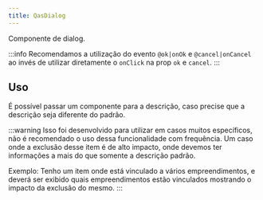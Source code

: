```yaml
---
title: QasDialog
---
```


Componente de dialog.

<doc-api file="dialog/QasDialog" name="QasDialog" />

:::info
Recomendamos a utilização do evento `@ok|onOk` e `@cancel|onCancel` ao invés de utilizar diretamente o `onClick` na prop `ok` e `cancel`.
:::

## Uso

<!-- <doc-example file="QasDialog/Basic" title="Básico" />
<doc-example file="QasDialog/ExDialogCancelAndOk" title="Eventos Ok e Cancel" /> -->
<doc-example file="QasDialog/ExDialogForm" title="Eventos Ok e Cancel" />
<!-- <doc-example file="QasDialog/ExWithActions" title="Com ações" />
<doc-example file="QasDialog/ExWithSingleAction" title="Com uma única ação" /> -->

É possível passar um componente para a descrição, caso precise que a descrição seja diferente do padrão.

:::warning
Isso foi desenvolvido para utilizar em casos muitos específicos, não é recomendado o uso dessa funcionalidade com frequência.
Um caso onde a exclusão desse item é de alto impacto, onde devemos ter informações a mais do que somente a descrição padrão.

Exemplo: Tenho um item onde está vinculado a vários empreendimentos, e deverá ser exibido quais empreendimentos estão vinculados mostrando o impacto da exclusão do mesmo.
:::
<!-- <doc-example file="QasDialog/DialogWithDescriptionComponent" title="Descrição sendo um componente" /> -->
